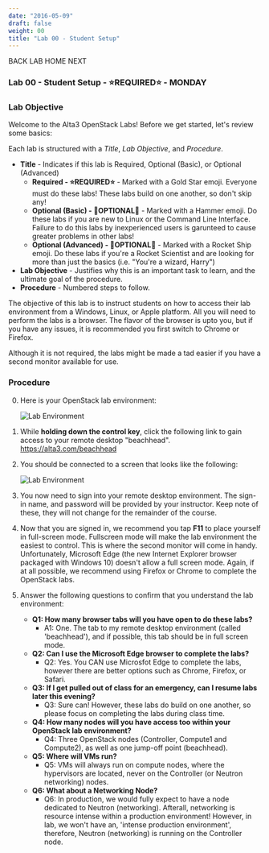 ```yaml
---
date: "2016-05-09"
draft: false
weight: 00
title: "Lab 00 - Student Setup"
---
```

	
BACK          LAB HOME          NEXT

### Lab 00 - Student Setup - &#x2B50;REQUIRED&#x2B50; - MONDAY

### Lab Objective

Welcome to the Alta3 OpenStack Labs! Before we get started, let's review some basics:

Each lab is structured with a *Title*, *Lab Objective*, and *Procedure*.

   - **Title** - Indicates if this lab is Required, Optional (Basic), or Optional (Advanced)
      - **Required - &#x2B50;REQUIRED&#x2B50;** - Marked with a Gold Star emoji. Everyone must do these labs! These labs build on one another, so don't skip any!
      - **Optional (Basic) - &#x1F528;OPTIONAL&#x1F528;** - Marked with a Hammer emoji. Do these labs if you are new to Linux or the Command Line Interface. Failure to do this labs by inexperienced users is garunteed to cause greater problems in other labs!
      - **Optional (Advanced) - &#x1F680;OPTIONAL&#x1F680;** - Marked with a Rocket Ship emoji. Do these labs if you're a Rocket Scientist and are looking for more than just the basics (i.e. "You're a wizard, Harry")
   - **Lab Objective** - Justifies why this is an important task to learn, and the ultimate goal of the procedure.
   - **Procedure** - Numbered steps to follow.

The objective of this lab is to instruct students on how to access their lab environment from a Windows, Linux, or Apple platform. All you will need to perform the labs is a browser. The flavor of the browser is upto you, but if you have any issues, it is recommended you first switch to Chrome or Firefox.

Although it is not required, the labs might be made a tad easier if you have a second monitor available for use.

### Procedure

0. Here is your OpenStack lab environment: 

	![Lab Environment](https://alta3.com/labs/images/alta3_desktop_z_v1.png)

0. While **holding down the control key**, click the following link to gain access to your remote desktop "beachhead". https://alta3.com/beachhead
    
0. You should be connected to a screen that looks like the following:

	![Lab Environment](https://alta3.com/labs/images/alta3-lab-desktop-signin.png)

0. You now need to sign into your remote desktop environment. The sign-in name, and password will be provided by your instructor. Keep note of these, they will not change for the remainder of the course.

0. Now that you are signed in, we recommend you tap **F11** to place yourself in full-screen mode. Fullscreen mode will make the lab environment the easiest to control. This is where the second monitor will come in handy. Unfortunately, Microsoft Edge (the new Internet Explorer browser packaged with Windows 10) doesn't allow a full screen mode. Again, if at all possible, we recommend using Firefox or Chrome to complete the OpenStack labs.
 
0. Answer the following questions to confirm that you understand the lab environment:
    - **Q1: How many browser tabs will you have open to do these labs?**
      - A1: One. The tab to my remote desktop environment (called 'beachhead'), and if possible, this tab should be in full screen mode.
    - **Q2: Can I use the Microsoft Edge browser to complete the labs?**
      - Q2: Yes. You CAN use Microsfot Edge to complete the labs, however there are better options such as Chrome, Firefox, or Safari.
    - **Q3: If I get pulled out of class for an emergency, can I resume labs later this evening?**
      - Q3: Sure can! However, these labs do build on one another, so please focus on completing the labs during class time.
    - **Q4: How many nodes will you have access too within your OpenStack lab environment?**
      - Q4: Three OpenStack nodes (Controller, Compute1 and Compute2), as well as one jump-off point (beachhead). 
    - **Q5: Where will VMs run?**
      - Q5: VMs will always run on compute nodes, where the hypervisors are located, never on the Controller (or Neutron networking) nodes.
    - **Q6: What about a Networking Node?**
       - Q6: In production, we would fully expect to have a node dedicated to Neutron (networking). Afterall, networking is resource intense within a production environment! However, in lab, we won't have an, 'intense production environment', therefore, Neutron (networking) is running on the Controller node.
